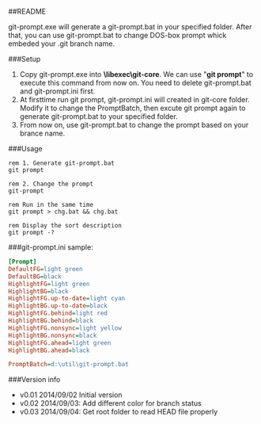 ##README

git-prompt.exe will generate a git-prompt.bat in your specified folder. After that, you can use git-prompt.bat to change DOS-box prompt whick embeded your .git branch name.

###Setup
1. Copy git-prompt.exe into **<Git install folder>\libexec\git-core**. We can use "**git prompt**" to execute this command from now on. You need to delete git-prompt.bat and git-prompt.ini first.
2. At firsttime run git prompt, git-prompt.ini will created in git-core folder. Modify it to change the PromptBatch, then excute git prompt again to generate git-prompt.bat to your specified folder.
3. From now on, use git-prompt.bat to change the prompt based on your brance name.

###Usage
```batchfile
rem 1. Generate git-prompt.bat
git prompt

rem 2. Change the prompt
git-prompt

rem Run in the same time
git prompt > chg.bat && chg.bat

rem Display the sort description
git prompt -?
```

###git-prompt.ini sample:
```INI
[Prompt]
DefaultFG=light green
DefaultBG=black
HighlightFG=light green
HighlightBG=black
HighlightFG.up-to-date=light cyan
HighlightBG.up-to-date=black
HighlightFG.behind=light red
HighlightBG.behind=black
HighlightFG.nonsync=light yellow
HighlightBG.nonsync=black
HighlightFG.ahead=light green
HighlightBG.ahead=black

PromptBatch=d:\util\git-prompt.bat
```

###Version info
* v0.01 2014/09/02 Initial version
* v0.02 2014/09/03: Add different color for branch status
* v0.03 2014/09/04: Get root folder to read HEAD file properly
